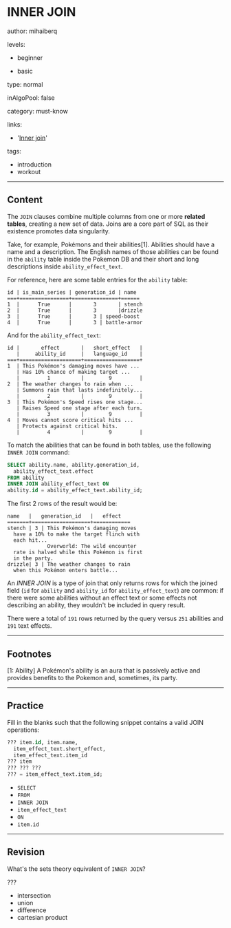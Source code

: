 # INNER JOIN
author: mihaiberq

levels:

  - beginner

  - basic

type: normal

inAlgoPool: false

category: must-know

links:
  - '[Inner join](https://en.wikipedia.org/wiki/Join_(SQL)#Inner_join)'

tags:
   - introduction
   - workout

---
## Content

The `JOIN` clauses combine multiple columns from one or more **related tables**, creating a new set of data. Joins are a core part of SQL as their existence promotes data singularity.

Take, for example, Pokémons and their abilities[1]. Abilities should have a name and a description. The English names of those abilities can be found in the `ability` table inside the Pokemon DB and their short and long descriptions inside `ability_effect_text`.

For reference, here are some table entries for the `ability` table:
```
id | is_main_series | generation_id | name
===+================+===============+======
1  |      True      |       3       | stench
2  |      True      |       3       |drizzle
3  |      True      |       3 | speed-boost
4  |      True      |       3 | battle-armor
```
And for the `ability_effect_text`:
```
id |       effect       |   short_effect   |
   |     ability_id     |   language_id    |
===+====================+==================+
1  | This Pokémon's damaging moves have ...
   | Has 10% chance of making target ...
   |         1          |        9         |
2  | The weather changes to rain when ...
   | Summons rain that lasts indefinitely...
   |         2          |        9         |
3  | This Pokémon's Speed rises one stage...
   | Raises Speed one stage after each turn.
   |         3          |        9         |
4  | Moves cannot score critical hits ...
   | Protects against critical hits.
   |         4          |        9         |
```
To match the abilities that can be found in both tables, use the following `INNER JOIN` command:
```SQL
SELECT ability.name, ability.generation_id,
  ability_effect_text.effect
FROM ability
INNER JOIN ability_effect_text ON
ability.id = ability_effect_text.ability_id;
```
The first 2 rows of the result would be:
```
name   |   generation_id   |   effect
=======+===================+============
stench | 3 | This Pokémon's damaging moves
  have a 10% to make the target flinch with
  each hit...
             Overworld: The wild encounter
  rate is halved while this Pokémon is first
  in the party.
drizzle| 3 | The weather changes to rain
  when this Pokémon enters battle...
```

An *INNER JOIN* is a type of join that only returns rows for which the joined field (`id` for `ability` and `ability_id` for `ability_effect_text`) are common: if there were some abilities without an effect text or some effects not describing an ability, they wouldn't be included in query result.

There were a total of `191` rows returned by the query versus `251` abilities and `191` text effects.

---
## Footnotes

[1: Ability]
A Pokémon's ability is an aura that is passively active and provides benefits to the Pokemon and, sometimes, its party.


---
## Practice

Fill in the blanks such that the following snippet contains a valid JOIN operations:
```SQL
??? item.id, item.name,
  item_effect_text.short_effect,
  item_effect_text.item_id
??? item
??? ??? ???
??? = item_effect_text.item_id;
```

* `SELECT`
* `FROM`
* `INNER JOIN`
* `item_effect_text`
* `ON`
* `item.id`


---
## Revision

What's the sets theory equivalent of `INNER JOIN`?

???

* intersection
* union
* difference
* cartesian product
